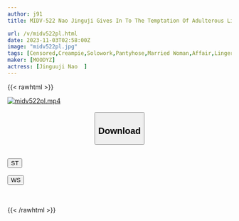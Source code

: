 ```yaml
---
author: j91
title: MIDV-522 Nao Jinguji Gives In To The Temptation Of Adulterous Lingerie Peeking Out From Her Plain Work Clothes And Fucks Her Immediately So The Customer Won't Find Out. Creampie Secret Meeting At A Part-time Job At A Family Restaurant. Nao Jinguji

url: /v/midv522pl.html
date: 2023-11-03T02:58:00Z
image: "midv522pl.jpg"
tags: [Censored,Creampie,Solowork,Pantyhose,Married Woman,Affair,Lingerie,Huge Butt	 ]
maker: [MOODYZ]
actress: [Jinguuji Nao  ]
---
```



{{< rawhtml >}}

<div class="video" data-videoid="VXw2DZb1qQIz8v">
    <a href="javascript:;">
        <img src="https://my.j91.asia/v/midv522pl.jpg" width="WIDTH" height="HEIGHT" alt="midv522pl.mp4" loading="lazy">
    </a>
</div>

<script type="text/javascript" src="https://j91.asia/asset/on-demand-st.js"></script>

<br>
  <link rel="stylesheet" href="https://j91.asia/asset/bs5.css">
  
  <center>
  <button class="btn btn-primary" type="button" data-bs-toggle="collapse" data-bs-target=".multi-collapse" aria-expanded="false" aria-controls="multiCollapseExample1 multiCollapseExample2"><h2>Download</h2></button></center>
</p>
<div class="row">
  <div class="col">
    <div class="collapse multi-collapse" id="multiCollapseExample1">
      <div class="card card-body">
	      	      <br>
<div class="buttons">  
<a href="https://streamtape.to/v/VXw2DZb1qQIz8v"><button class="btn-hover color-3"><i class="fa fa-download"></i> ST</button></a></div>
    </div>
  </div>
</div>
  <div class="col">
    <div class="collapse multi-collapse" id="multiCollapseExample2">
      <div class="card card-body">
	      <br>
<div class="buttons">
    <a href="https://wolfstream.tv/12z2z483uhk2"><button class="btn-hover color-9"><i class="fa fa-download"></i> WS</button></a></div>
<br><br>
      </div>
    </div>
  </div>
</div>

{{< /rawhtml >}}
